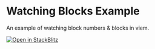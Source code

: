 # Watching Blocks Example

An example of watching block numbers & blocks in viem.

[![Open in StackBlitz](https://developer.stackblitz.com/img/open_in_stackblitz.svg)](https://stackblitz.com/github/wagmi-dev/viem/tree/main/examples/blocks/watching-blocks)

